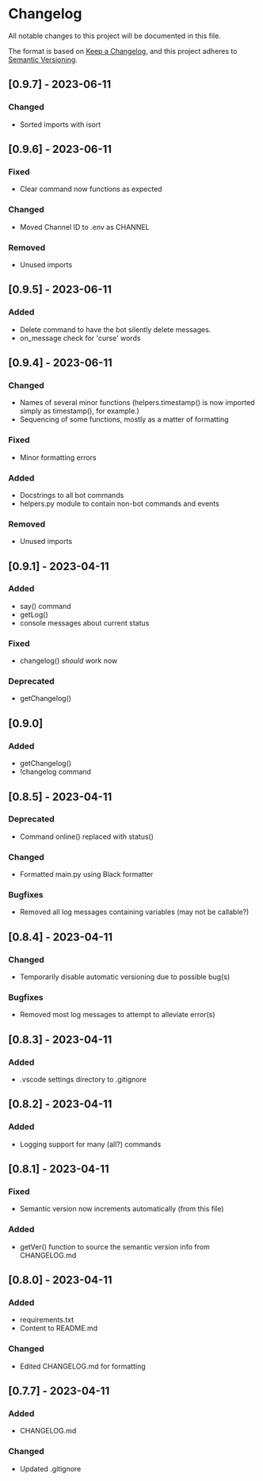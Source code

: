 # Changelog

All notable changes to this project will be documented in this file.

The format is based on [Keep a Changelog](https://keepachangelog.com/en/1.0.0/), and this project adheres to [Semantic Versioning](https://semver.org/spec/v2.0.0.html).

## [0.9.7] - 2023-06-11

### Changed
- Sorted imports with isort

## [0.9.6] - 2023-06-11

### Fixed
- Clear command now functions as expected

### Changed
- Moved Channel ID to .env as CHANNEL

### Removed
- Unused imports

## [0.9.5] - 2023-06-11

### Added
- Delete command to have the bot silently delete messages.
- on_message check for 'curse' words

## [0.9.4] - 2023-06-11

### Changed
- Names of several minor functions (helpers.timestamp() is now imported simply as timestamp(), for example.)
- Sequencing of some functions, mostly as a matter of formatting

### Fixed
- Minor formatting errors

### Added
- Docstrings to all bot commands
- helpers.py module to contain non-bot commands and events

### Removed
- Unused imports


## [0.9.1] - 2023-04-11

### Added
- say() command
- getLog()
- console messages about current status

### Fixed
- changelog() *should* work now

### Deprecated
- getChangelog()

## [0.9.0]

### Added
- getChangelog()
- !changelog command

## [0.8.5] - 2023-04-11

### Deprecated
- Command online() replaced with status()

### Changed
- Formatted main.py using Black formatter

### Bugfixes
- Removed all log messages containing variables (may not be callable?)

## [0.8.4] - 2023-04-11

### Changed
- Temporarily disable automatic versioning due to possible bug(s)

### Bugfixes
- Removed most log messages to attempt to alleviate error(s)

## [0.8.3] - 2023-04-11

### Added
- .vscode settings directory to .gitignore

## [0.8.2] - 2023-04-11

### Added
- Logging support for many (all?) commands

## [0.8.1] - 2023-04-11

### Fixed
- Semantic version now increments automatically (from this file)

### Added
- getVer() function to source the semantic version info from CHANGELOG.md

## [0.8.0] - 2023-04-11

### Added
- requirements.txt
- Content to README.md

### Changed
- Edited CHANGELOG.md for formatting

## [0.7.7] - 2023-04-11

### Added
- CHANGELOG.md

### Changed
- Updated .gitignore
